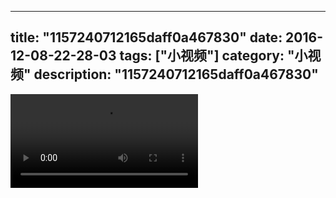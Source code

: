 
---
title: "1157240712165daff0a467830"
date: 2016-12-08-22-28-03
tags: ["小视频"]
category: "小视频"
description: "1157240712165daff0a467830"
---
<video src="http://ohtsqip0g.bkt.clouddn.com/1157240712165daff0a467830.mp4" controls="controls"></video>
